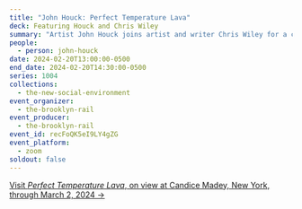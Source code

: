```yaml
---
title: "John Houck: Perfect Temperature Lava"
deck: Featuring Houck and Chris Wiley
summary: "Artist John Houck joins artist and writer Chris Wiley for a conversation. "
people:
  - person: john-houck
date: 2024-02-20T13:00:00-0500
end_date: 2024-02-20T14:30:00-0500
series: 1004
collections:
  - the-new-social-environment
event_organizer:
  - the-brooklyn-rail
event_producer:
  - the-brooklyn-rail
event_id: recFoQK5eI9LY4gZG
event_platform:
  - zoom
soldout: false
---
```

[V﻿isit *Perfect Temperature Lava*, on view at Candice Madey, New York, through March 2, 2024 →](https://www.candicemadey.com/gallery/all/john-houck#images)